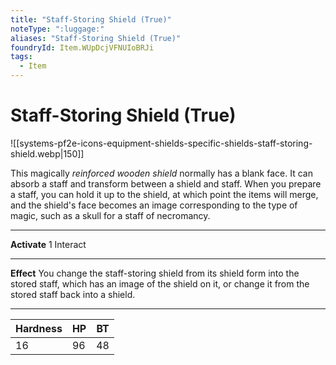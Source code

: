```yaml
---
title: "Staff-Storing Shield (True)"
noteType: ":luggage:"
aliases: "Staff-Storing Shield (True)"
foundryId: Item.WUpDcjVFNUIoBRJi
tags:
  - Item
---
```


# Staff-Storing Shield (True)
![[systems-pf2e-icons-equipment-shields-specific-shields-staff-storing-shield.webp|150]]

This magically _reinforced wooden shield_ normally has a blank face. It can absorb a staff and transform between a shield and staff. When you prepare a staff, you can hold it up to the shield, at which point the items will merge, and the shield's face becomes an image corresponding to the type of magic, such as a skull for a staff of necromancy.

* * *

**Activate** 1 Interact

* * *

**Effect** You change the staff-storing shield from its shield form into the stored staff, which has an image of the shield on it, or change it from the stored staff back into a shield.

* * *

| Hardness | HP | BT |
| --- | --- | --- |
| 16 | 96 | 48 |
